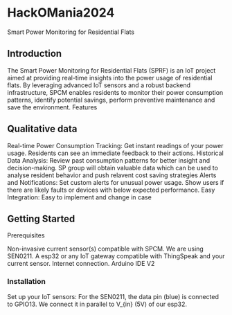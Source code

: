 # HackOMania2024

Smart Power Monitoring for Residential Flats

## Introduction

The Smart Power Monitoring for Residential Flats (SPRF) is an IoT project aimed at providing real-time insights into the power usage of residential flats. By leveraging advanced IoT sensors and a robust backend infrastructure, SPCM enables residents to monitor their power consumption patterns, identify potential savings, perform preventive maintenance and save the environment.
Features

## Qualitative data
Real-time Power Consumption Tracking: Get instant readings of your power usage. Residents can see an immediate feedback to their actions.
Historical Data Analysis: Review past consumption patterns for better insight and decision-making. SP group will obtain valuable data which can be used to analyse resident behavior and push relavent cost saving strategies 
Alerts and Notifications: Set custom alerts for unusual power usage. Show users if there are likely faults or devices with below expected performance.
Easy Integration: Easy to implement and change in case 

## Getting Started
Prerequisites

Non-invasive current sensor(s) compatible with SPCM. We are using SEN0211.
A esp32 or any IoT gateway compatible with ThingSpeak and your current sensor.
Internet connection.
Arduino IDE V2

### Installation

Set up your IoT sensors:
    For the SEN0211, the data pin (blue) is connected to GPIO13. We connect it in parallel to V_{in} (5V) of our esp32. 
